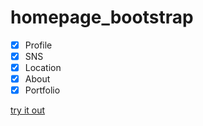# homepage_bootstrap

- [x] Profile
- [x] SNS
- [x] Location
- [x] About
- [x] Portfolio

[try it out](https://hamjihyeon.github.io/homepage_bootstrap/)
